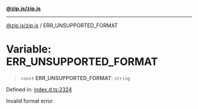 [**@zip.js/zip.js**](../README.md)

***

[@zip.js/zip.js](../globals.md) / ERR\_UNSUPPORTED\_FORMAT

# Variable: ERR\_UNSUPPORTED\_FORMAT

> `const` **ERR\_UNSUPPORTED\_FORMAT**: `string`

Defined in: [index.d.ts:2324](https://github.com/gildas-lormeau/zip.js/blob/71d0cfc32ac4da8ab21f65731cd6bc5601268bd6/index.d.ts#L2324)

Invalid format error
